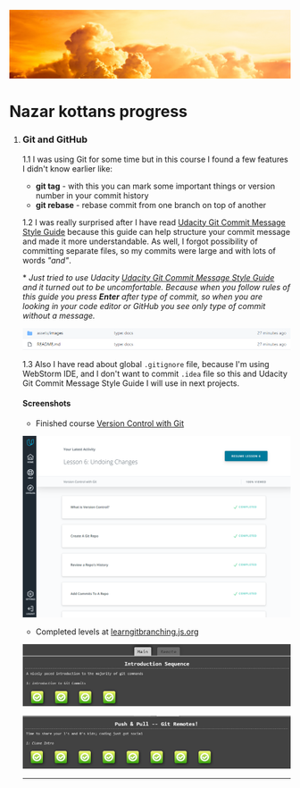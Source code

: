 ![Header image](assets/images/headerImage.jpg)

# Nazar kottans progress

1. ### Git and GitHub 

    1.1 I was using Git for some time but in this course I found a few features I didn't know earlier like: 
    * **git tag** - with this you can mark some important things or version number in your commit history
    * **git rebase** - rebase commit from one branch on top of another
    
    1.2 I was really surprised after I have read [Udacity Git Commit Message Style Guide](https://udacity.github.io/git-styleguide/) 
    because this guide can help structure your commit message and made it more understandable. As well, I forgot possibility of 
    committing separate files, so my commits were large and with lots of words *"and"*.
    
    \* *Just tried to use Udacity [Udacity Git Commit Message Style Guide](https://udacity.github.io/git-styleguide/) and it turned out 
    to be uncomfortable. Because when you follow rules of this guide you press **Enter** after type of commit, so when you are looking in
    your code editor or GitHub you see only type of commit without a message.*
    
    ![Udacity git message issue](assets/images/0_Git_Basics/UdacityGitMessageIssue.png)
    
    1.3 Also I have read about global `.gitignore` file, because I'm using WebStorm IDE, and I don't want to commit `.idea` file so 
    this and Udacity Git Commit Message Style Guide I will use in next projects.
    
    #### Screenshots
    
    - Finished course [Version Control with Git](https://www.udacity.com/course/version-control-with-git--ud123)
    
    ![Udacity - 0](assets/images/0_Git_Basics/Udacity0.png)
    
    - Completed levels at [learngitbranching.js.org](https://learngitbranching.js.org/)
    
    ![Introduction Sequence](assets/images/0_Git_Basics/IntroductionSequence.png)
    
    ![Udacity - 0](assets/images/0_Git_Basics/PushAndPull_GitRemotes.png)
    
    ---
    